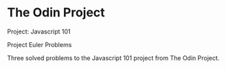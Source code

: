 # The Odin Project

Project: Javascript 101

Project Euler Problems

Three solved problems to the Javascript 101 project from The Odin Project.